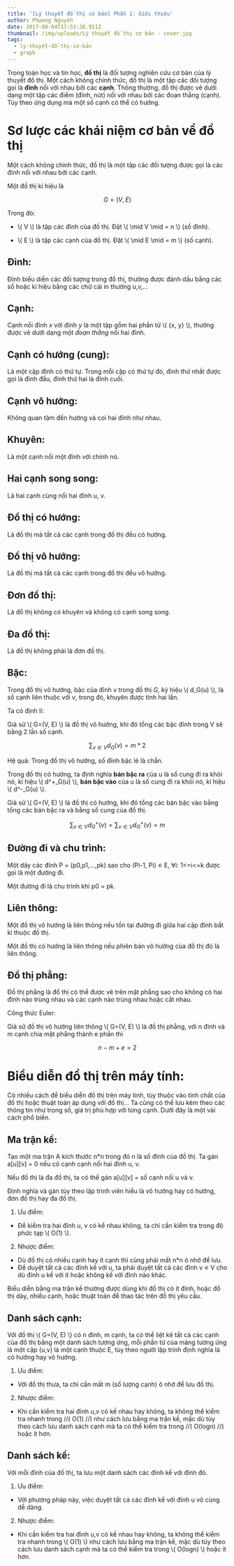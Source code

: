 ```yaml
---
title: '[Lý thuyết đồ thị cơ bản] Phần 1: Giới thiệu'
author: Phương Nguyễn
date: 2017-08-04T17:53:20.911Z
thumbnail: /img/uploads/Lý thuyết đồ thị cơ bản - cover.jpg
tags:
  - lý-thuyết-đồ-thị-cơ-bản
  - graph
---
```

Trong toán học và tin học, **đồ thị** là đối tượng nghiên cứu cơ bản của lý thuyết đồ thị. Một cách không chính thức, đồ thị là một tập các đối tượng gọi là **đỉnh** nối với nhau bởi các **cạnh**. Thông thường, đồ thị được vẽ dưới dạng một tập các điểm (đỉnh, nút) nối với nhau bởi các đoạn thẳng (cạnh). Tùy theo ứng dụng mà một số cạnh có thể có hướng.

# Sơ lược các khái niệm cơ bản về đồ thị

Một cách không chính thức, đồ thị là một tập các đối tượng được gọi là các đỉnh nối với nhau bởi các cạnh.

Một đồ thị kí hiệu là

$$ G=(V, E) $$

Trong đó:

* \\( V \\) là tập các đỉnh của đồ thị. Đặt \\( \mid V \mid = n \\) (số đỉnh).

* \\( E \\) là tập các cạnh của đồ thị. Đặt \\( \mid E \mid = m \\) (số cạnh).

## Đỉnh:

Đỉnh biểu diễn các đối tượng trong đồ thị, thường được đánh dấu bằng các số hoặc kí hiệu bằng các chữ cái in thường u,v,...

## Cạnh:

Cạnh nối đỉnh *x* với đỉnh *y* là một tập gồm hai phần tử \\( {x, y} \\), thường được vẽ dưới dạng một *đoạn thẳng* nối hai đỉnh.

## Cạnh có hướng (cung): 

Là một cặp đỉnh có thứ tự. Trong mỗi cặp có thứ tự đó, đỉnh thứ nhất được gọi là đỉnh đầu, đỉnh thứ hai là đỉnh cuối.

## Cạnh vô hướng:

Không quan tâm đến hướng và coi hai đỉnh như nhau.

## Khuyên: 

Là một cạnh nối một đỉnh với chính nó.		

## Hai cạnh song song:

Là hai cạnh cùng nối hai đỉnh u, v.

## Đồ thị có hướng: 

Là đồ thị mà tất cả các cạnh trong đồ thị đều có hướng.

## Đồ thị vô hướng: 

Là đồ thị mà tất cả các cạnh trong đồ thị đều vô hướng.

## Đơn đồ thị: 

Là đồ thị không có khuyên và không có cạnh song song.

## Đa đồ thị: 

Là đồ thị không phải là đơn đồ thị.

## Bậc:

Trong đồ thị vô hướng, bậc của đỉnh *v* trong đồ thị *G*, ký hiệu \\( d_G(u) \\), là số cạnh liên thuộc với *v*, trong đó, khuyên được tính hai lần.

Ta có định lí:

Giả sử \\( G=(V, E) \\) là đồ thị vô hướng, khi đó tổng các bậc đỉnh trong V sẽ bằng 2 lần số cạnh.

$$ \sum_{ v \in V }{ d_G(v) } = m * 2 $$

Hệ quả: Trong đồ thị vô hướng, số đỉnh bậc lẻ là chẵn.

Trong đồ thị có hướng, ta định nghĩa **bán bậc ra** của u là số cung đi ra khỏi nó, kí hiệu \\( d^+_G(u) \\), **bán bậc vào** của u là số cung đi ra khỏi nó, kí hiệu \\( d^-_G(u) \\).

Giả sử \\( G=(V, E) \\) là đồ thị có hướng, khi đó tổng các bán bậc vào bằng tổng các bán bậc ra và bằng số cung của đồ thị.

$$ \sum_{ v \in V }{ d^+_G(v) } = \sum_{ v \in V }{ d^+_G(v) } = m $$

## Đường đi và chu trình:

Một dãy các đỉnh P = (p0,p1,...,pk) sao cho (Pi-1, Pi) ∊ E, ∀i: 1<=i<=k được gọi là một đường đi.

Một đường đi là chu trình khi p0 = pk.

## Liên thông:

Một đồ thị vô hướng là liên thông nếu tồn tại đường đi giữa hai cặp đỉnh bất kì thuộc đồ thị.

Một đồ thị có hướng là liên thông nếu phiên bản vô hướng của đồ thị đó là liên thông.

## Đồ thị phẳng:

Đồ thị phẳng là đồ thị có thể được vẽ trên mặt phẳng sao cho không có hai đỉnh nào trùng nhau và các cạnh nào trùng nhau hoặc cắt nhau.

Công thức Euler:

Giả sử đồ thị vô hướng liên thông \\( G=(V, E) \\) là đồ thị phẳng, với n đỉnh và m cạnh chia mặt phẳng thành e phần thì

$$ n - m + e = 2 $$

# Biểu diễn đồ thị trên máy tính:

Có nhiều cách để biểu diễn đồ thị trên máy tính, tùy thuộc vào tính chất của đồ thị hoặc thuật toán áp dụng với đồ thị… Ta cũng có thể lưu kèm theo các thông tin như trọng số, giá trị phù hợp với từng cạnh. Dưới đây là một vài cách phổ biến.

## Ma trận kề:

Tạo một ma trận A kích thước n\*n trong đó n là số đỉnh của đồ thị. Ta gán a\[u\]\[v\] = 0 nếu có cạnh cạnh nối hai đỉnh u, v.

Nếu đồ thị là đa đồ thị, ta có thể gán a\[u\]\[v\] = số cạnh nối u và v.

Định nghĩa và gán tùy theo lập trình viên hiểu là vô hướng hay có hướng, đơn đồ thị hay đa đồ thị.

1. Ưu điểm:
* Để kiểm tra hai đỉnh u, v có kề nhau không, ta chỉ cần kiểm tra trong độ phức tạp \\( O(1) \\).
2. Nhược điểm:
* Dù đồ thị có nhiều cạnh hay ít cạnh thì cũng phải mất n\*n ô nhớ để lưu.
* Để duyệt tất cả các đỉnh kề với u, ta phải duyệt tất cả các đỉnh v ∊ V cho dù đỉnh u kề với ít hoặc không kề với đỉnh nào khác.

Biểu diễn bằng ma trận kề thường được dùng khi đồ thị có ít đỉnh, hoặc đồ thị dày, nhiều cạnh, hoặc thuật toán để thao tác trên đồ thị yêu cầu.

## Danh sách cạnh:

Với đồ thị \\( G=(V, E) \\) có n đỉnh, m cạnh, ta có thể liệt kê tất cả các cạnh của đồ thị bằng một danh sách tương ứng, mỗi phần tử của mảng tương ứng là một cặp (u,v) là một cạnh thuộc E, tùy theo người lập trình định nghĩa là có hướng hay vô hướng.

1. Ưu điểm:
* Với đồ thị thưa, ta chỉ cần mất m (số lượng cạnh) ô nhớ để lưu đồ thị. 
2. Nhược điểm:
* Khi cần kiểm tra hai đỉnh u,v có kề nhau hay không, ta không thể kiểm tra nhanh trong //( O(1) //) như cách lưu bằng ma trận kề, mặc dù tùy theo cách lưu danh sách cạnh mà ta có thể kiểm tra trong //( O(logn) //) hoặc ít hơn.

## Danh sách kề:

Với mỗi đỉnh của đồ thị, ta lưu một danh sách các đỉnh kề với đỉnh đó.

1. Ưu điểm:
* Với phương pháp này, việc duyệt tất cả các đỉnh kề với đỉnh u vô cùng dễ dàng.
2. Nhược điểm:
* Khi cần kiểm tra hai đỉnh u,v có kề nhau hay không, ta không thể kiểm tra nhanh trong \\( O(1) \\) như cách lưu bằng ma trận kề, mặc dù tùy theo cách lưu danh sách cạnh mà ta có thể kiểm tra trong \\( O(logn) \\) hoặc ít hơn.



